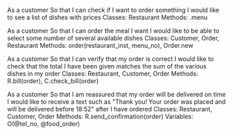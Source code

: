 As a customer
So that I can check if I want to order something
I would like to see a list of dishes with prices
	Classes:  Restaurant
	Methods:  .menu

As a customer
So that I can order the meal I want
I would like to be able to select some number of several available dishes
        Classes:   Customer, Order, Restaurant
        Methods:  order(restaurant_inst, menu_no), Order.new

As a customer
So that I can verify that my order is correct
I would like to check that the total I have been given matches the sum of the various dishes in my order
        Classes:  Restaurant, Customer, Order
        Methods:  R.bill(order), C.check_bill(order)

As a customer
So that I am reassured that my order will be delivered on time
I would like to receive a text such as "Thank you! Your order was placed and will be delivered before 18:52" after I have ordered
        Classes:  Restaurant, Customer, Order
        Methods:  R.send_confirmation(order)
	Variables: O(@tel_no, @food_order)
